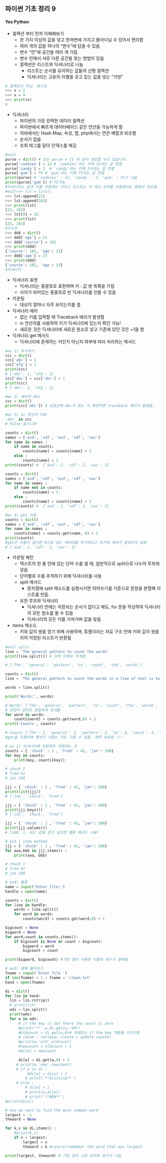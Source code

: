 ## 파이썬 기초 정리 9


#### Yes Python

- 컬렉션 부터 먼저 이해해보기
  - 한 가지 이상의 값을 넣고 한꺼번에 가지고 돌아다닐 수 있어서 편리함
  - 여러 개의 값을 하나의 “변수”에 담을 수 있음
  - 변수 “안”에 공간을 여러 개 가짐
  - 변수 안에서 서로 다른 공간을 찾는 방법이 있음
  - 컬렉션은 리스트와 딕셔너리로 나눔
    - 리스트는 순서를 유지하는 값들의 선형 컬렉션
    - 딕셔너리는 고유의 라벨을 갖고 있는 값을 넣는 “가방”

```python
# 컬렉션이 아님. 변수임
>>> x = 2
>>> x = 4
>>> print(x)
4
```

- 딕셔너리
  - 파이썬의 가장 강력한 데이터 컬렉션
  - 파이썬에서 빠르게 데이터베이스 같은 연산을 가능하게 함
  - 자바에서는 Hash Map, 속성, 맵,  php에서는 연관 배열과 비슷함
  - 순서가 없음
  - 조회 태그를 달아 인덱스를 매김

```python
#ex1)
purse = dict() # 또는 purse = {} 와 같이 생성할 수도 있습니다.
purse['cookies'] = 12 # 'cookies'라는 키에 12라는 값 연결
purse['candy'] = 3  # 'candy'라는 키에 3이라는 값 연결
purse['gum'] = 75 # 'gum'라는 키에 75라는 값 연결
print(purse) # 'cookies' : 12, 'candy' : 3, 'gum' : 75가 나옴
print(purse['gum']) # 75가농
#딕셔너리는 값과 키를 사용하는 것이고 리스트는 키 대신 숫자를 사용한다는 점에선 비숫함.
#ex2)>>> lst = list()
>>> lst.append(21)
>>> lst.append(183)
>>> print(lst)
[21, 183]
>>> lst[0] = 23
>>> print(lst)
[23, 183]
#리스트
>>> ddd = dict()
>>> ddd['age'] = 21
>>> ddd['course'] = 182
>>> print(ddd)
{'course': 182, 'age': 21}
>>> ddd['age'] = 23
>>> print(ddd)
{'course': 182, 'age': 23}
#딕셔너리

```

- 딕셔너리 표현
  - 딕셔너리는 중괄호로 표현하며 키 : 값 쌍 목록을 가짐
  - 사이가 비어있는 중괄호로 빈 딕셔너리를 만들 수 있음
- 카운팅
  - 대상이 얼마나 자주 보이는지를 셈
- 딕셔너리 에러
  - 없는 키를 입력할 때 Traceback 에러가 발생함
  - in 연산자를 사용하여 키가 딕셔너리에 있는지 확인 가능!
  - 새로운 것은 딕셔너리에 새로운 원소로 넣고 기존에 있던 것은 +1을 함
- 딕셔너리 get 메서드
  - 딕셔너리에 존재하는 키인지 아닌지 여부에 따라 처리하는 메서드

```python
#ex 1) 추가하기
ccc = dict()
ccc['abc'] = 1
ccc['efg'] = 1
print(ccc)
# {'abc': 1, 'efg': 1}
ccc['abc'] = ccc['abc'] + 1
print(ccc)
# {'abc': 2, 'efg': 1}

#ex 2) 에러의 예시
ccc = dict()
print(ccc['abc']) # 빈공간에 abc가 있는 지 확인하면 traceback 에러가 발생함.

#ex 3) in 연산자 이용
'abc' in ccc
# False 없으니까

counts = dict()
names = ['asd', 'sdf', 'asd', 'sdf', 'cwc']
for name in names :
    if name in counts:
        counts[name] = counts[name] + 1
    else :
        counts[name] = 1
print(counts) #  {'asd': 2, 'sdf': 2, 'cwc': 1}

counts = dict()
names = ['asd', 'sdf', 'asd', 'sdf', 'cwc']
for name in names :
    if name not in counts:
        counts[name] = 1
    else :
        counts[name] = counts[name] + 1
print(counts) #  {'asd': 2, 'sdf': 2, 'cwc': 1}

#ex 4) get 사용
counts = dict()
names = ['asd', 'sdf', 'asd', 'sdf', 'cwc']
for name in names :
    counts[name] = counts.get(name, 0) + 1
print(counts)
#get은 이름이 없다면 0으로 갖는 데이터를 추가하라고 하기에 에러가 발생되지 않음
# {'asd': 2, 'sdf': 2, 'cwc': 1}
```

- 카운팅 패턴
  - 텍스트의 한 줄 안에 있는 단어 수를 셀 때, 일반적으로 split으로 나누어 루프에 넣음
  - 단어별로 수를 추적하기 위해 딕셔너리를 사용
  - split 메서드
    - 문자열에 split 메소드를 실행시키면 띄어쓰기를 기준으로 문장을 분할해 리스트를 만듬.
  - 유한 루프와 딕셔너리
    - 딕셔너리 안에는 저장되는 순서가 없다고 해도, for 문을 작성하여 딕셔너리의 모든 원소를 돌 수 있음
    - 딕셔너리의 모든 키를 거쳐가며 값을 찾음
- items 메소드
  - 키와 값의 쌍을 얻기 위해 사용하며, 튜플이라는 자료 구조 안에 키와 값이 쌍을 지어 저장된 리스트가 반환됨

```python
#ex1) split
line = 'The general pattern to count the words'
print(line.split()) # 단어 단위로 쪼개줌

# ['The', 'general', 'pattern', 'to', 'count', 'the', 'words']

counts = dict()
line = 'The general pattern to count the words in a line of text is to split the line into words, then loop through the words and use a dictionary to track the count of each word independently.'

words = line.split()

print('Words:', words)

# Words: ['The', 'general', 'pattern', 'to', 'count', 'the', 'words', 'in', 'a', 'line', 'of', 'text', 'is', 'to', 'split', 'the', 'line', 'into', 'words,', 'then', 'loop', 'through', 'the', 'words', 'and', 'use', 'a', 'dictionary', 'to', 'track', 'the', 'count', 'of', 'each', 'word', 'independently.']
# 문장이 길어도 동일하게 쪼개줌
for word in words:
    counts[word] = counts.get(word,0) + 1
print('Counts', counts)

# Counts {'The': 2, 'general': 2, 'pattern': 2, 'to': 6, 'count': 4, 'the': 8, 'words': 4, 'in': 2, 'a': 4, 'line': 4, 'of': 4, 'text': 2, 'is': 2, 'split': 2, 'into': 2, 'words,': 2, 'then': 2, 'loop': 2, 'through': 2, 'and': 2, 'use': 2, 'dictionary': 2, 'track': 2, 'each': 2, 'word': 2, 'independently.': 2}
#get을 이용하면 몇개가 나왔는 지도 구할 수 있음. 매우 유용함 !!!

# ex 2) 딕셔너리에 유한루프 적용하는 것
counts = { 'chuck' : 1 , 'fred' : 42, 'jan': 100}
for key in counts:
    print(key, counts[key])

# chuck 1
# fred 42
# jan 100

jjj = { 'chuck' : 1 , 'fred' : 42, 'jan': 100}
print(list(jjj))
# ['jan', 'chuck', 'fred']

jjj = { 'chuck' : 1 , 'fred' : 42, 'jan': 100}
print(jjj.keys())
# ['jan', 'chuck', 'fred']

jjj = { 'chuck' : 1 , 'fred' : 42, 'jan': 100}
print(jjj.values())
# [100, 1, 42] 값을 얻고 싶으면 밸류 메서드 사용!

# ex3 ) item method
jjj = { 'chuck' : 1 , 'fred' : 42, 'jan': 100}
for aaa,bbb in jjj.items() :
    print(aaa, bbb)

# chuck 1
# fred 42
# jan 100

# ex4) 활용
name = input('Enter file:')
handle = open(name)

counts = dict()
for line in handle:
    words = line.split()
    for word in words:
        counts[word] = counts.get(word,0) + 1

bigcount = None
bigword = None
for word,count in counts.items():
    if bigcount is None or count > bigcount:
        bigword = word
        bigcount = count

print(bigword, bigcount) #가장 많이 사용한 이름과 횟수가 출력됨

# ex5) 예제 풀어보기
fname = input('Enter file ')
if len(fname) < 1 : fname = 'clown.txt'
hand = open(fname)

di = dict()
for lin in hand:
  lin = lin.rstrip()
  # print(lin)
  wds = lin.split()
  print(wds)
  for w in wds:
      # if the key is not there the count is zero
      #print('**',w,di.get(w,-99))
      #oldcount = di.get(w,0)# 위에있는 if the key 역활을 이것이함
      # idiom : retieve/ create / update counter
      #print(w,'old',oldcount)
      #newcount = oldcount + 1
      #di[w] = newcount

      di[w] = di.get(w,0) + 1
     # print(w,'new',newcount)
     # if w in di :
          #di[w] = di[w] + 1
         # print('**Existing**')
     # else :
         # di[w] = 1
         # print(w,di[w])
         # print('**NEW**')
#print(di[w])

# now we want to find the most common word
largest = -1
theword = None

for k,v in di.items() :
    #print(k,v)
    if v > largest:
        largest = v
        theword = k #cature/remember the word that was largest

print(largest, theword) # 가장 많이 나온 단어와 횟수가 나옴.
```
